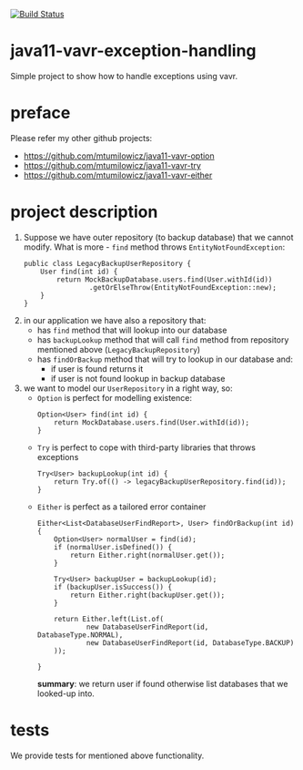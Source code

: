 [![Build Status](https://travis-ci.com/mtumilowicz/java11-vavr-exception-handling.svg?branch=master)](https://travis-ci.com/mtumilowicz/java11-vavr-exception-handling)

# java11-vavr-exception-handling
Simple project to show how to handle exceptions using vavr.

# preface
Please refer my other github projects:
* https://github.com/mtumilowicz/java11-vavr-option
* https://github.com/mtumilowicz/java11-vavr-try
* https://github.com/mtumilowicz/java11-vavr-either

# project description
1. Suppose we have outer repository (to backup database) 
that we cannot modify. What is more - `find` method throws 
`EntityNotFoundException`:
    ```
    public class LegacyBackupUserRepository {
        User find(int id) {
            return MockBackupDatabase.users.find(User.withId(id))
                    .getOrElseThrow(EntityNotFoundException::new);
        }
    }
    ```
1. in our application we have also a repository that:
    * has `find` method that will lookup into our database
    * has `backupLookup` method that will call `find` method
    from repository mentioned above (`LegacyBackupRepository`)
    * has `findOrBackup` method that will try to lookup in
    our database and:
        * if user is found returns it
        * if user is not found lookup in backup database
1. we want to model our `UserRepository` in a right way, so:
    * `Option` is perfect for modelling existence:
        ```
        Option<User> find(int id) {
            return MockDatabase.users.find(User.withId(id));
        }
        ```
    * `Try` is perfect to cope with third-party libraries
    that throws exceptions
        ```
        Try<User> backupLookup(int id) {
            return Try.of(() -> legacyBackupUserRepository.find(id));
        }
        ```
    * `Either` is perfect as a tailored error container
        ```
        Either<List<DatabaseUserFindReport>, User> findOrBackup(int id) {
            Option<User> normalUser = find(id);
            if (normalUser.isDefined()) {
                return Either.right(normalUser.get());
            }
            
            Try<User> backupUser = backupLookup(id);
            if (backupUser.isSuccess()) {
                return Either.right(backupUser.get());
            }
            
            return Either.left(List.of(
                    new DatabaseUserFindReport(id, DatabaseType.NORMAL),
                    new DatabaseUserFindReport(id, DatabaseType.BACKUP)
            ));
        
        }
        ```
        **summary**: we return user if found otherwise list
        databases that we looked-up into.
# tests
We provide tests for mentioned above functionality.